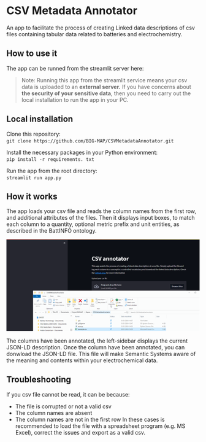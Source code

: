 # CSV Metadata Annotator
An app to facilitate the process of creating Linked data descriptions of csv files containing tabular data related to batteries and electrochemistry.

## How to use it

The app can be runned from the streamlit server here:  

> Note: Running this app from the streamlit service means your csv data is uploaded to an **external server.** If you have concerns about **the security of your sensitive data**, then you need to carry out the local installation to run the app in your PC.

## Local installation

Clone this repository:  
 `git clone https://github.com/BIG-MAP/CSVMetadataAnnotator.git`  

Install the necessary packages in your Python environment:  
`pip install -r requirements. txt`  

Run the app from the root directory:  
`streamlit run app.py`

## How it works
The app loads your csv file and reads the column names from the first row, and additional attributes of the files. Then it displays input boxes, to match each column to a quantity, optional metric prefix and unit entities, as described in the BattINFO ontology.  
 
![demo](./static/demo.gif)

The columns have been annotated, the left-sidebar displays the current JSON-LD description. Once the column have been annotated, you can donwload the JSON-LD file. This file will make Semantic Systems aware of the meaning and contents within your electrochemical data.

## Troubleshooting
If you csv file cannot be read, it can be because:
* The file is corrupted or not a valid csv
* The column names are absent
* The column names are not in the first row
In these cases is recommended to load the file with a spreadsheet program (e.g. MS Excel), correct the issues and export as a valid csv.

